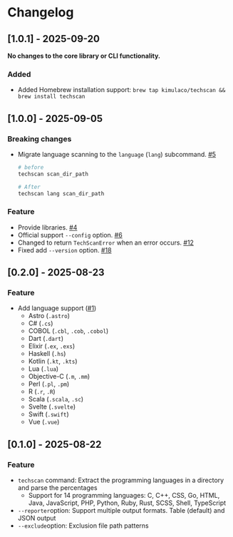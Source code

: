 # Changelog

## [1.0.1] - 2025-09-20

**No changes to the core library or CLI functionality.**

### Added

- Added Homebrew installation support: `brew tap kimulaco/techscan && brew install techscan`

## [1.0.0] - 2025-09-05

### Breaking changes

- Migrate language scanning to the `language` (`lang`) subcommand. [#5](https://github.com/kimulaco/techscan/issues/5)

  ```bash
  # before
  techscan scan_dir_path

  # After
  techscan lang scan_dir_path
  ```

### Feature

- Provide libraries. [#4](https://github.com/kimulaco/techscan/issues/4)
- Official support `--config` option. [#6](https://github.com/kimulaco/techscan/issues/6)
- Changed to return `TechScanError` when an error occurs. [#12](https://github.com/kimulaco/techscan/issues/12)
- Fixed add `--version` option. [#18](https://github.com/kimulaco/techscan/issues/18)

## [0.2.0] - 2025-08-23

### Feature

- Add language support ([#1](https://github.com/kimulaco/techscan/pull/1))
  - Astro (`.astro`)
  - C# (`.cs`)
  - COBOL (`.cbl`, `.cob`, `.cobol`)
  - Dart (`.dart`)
  - Elixir (`.ex`, `.exs`)
  - Haskell (`.hs`)
  - Kotlin (`.kt`, `.kts`)
  - Lua (`.lua`)
  - Objective-C (`.m`, `.mm`)
  - Perl (`.pl`, `.pm`)
  - R (`.r`, `.R`)
  - Scala (`.scala`, `.sc`)
  - Svelte (`.svelte`)
  - Swift (`.swift`)
  - Vue (`.vue`)

## [0.1.0] - 2025-08-22

### Feature

- `techscan` command: Extract the programming languages ​​in a directory and parse the percentages
  - Support for 14 programming languages: C, C++, CSS, Go, HTML, Java, JavaScript, PHP, Python, Ruby, Rust, SCSS, Shell, TypeScript
- `--reporter`option: Support multiple output formats. Table (default) and JSON output
- `--exclude`option: Exclusion file path patterns
